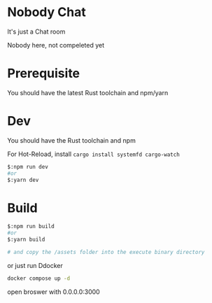 # Nobody Chat

It's just a Chat room

Nobody here, not compeleted yet

# Prerequisite

You should have the latest Rust toolchain and npm/yarn

# Dev

You should have the Rust toolchain and npm

For Hot-Reload, install `cargo install systemfd cargo-watch`

```bash
$:npm run dev
#or
$:yarn dev
```

# Build

```bash
$:npm run build
#or
$:yarn build

# and copy the /assets folder into the execute binary directory
```

or just run Ddocker

```bash
docker compose up -d
```

open broswer with 0.0.0.0:3000
